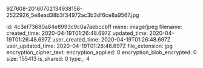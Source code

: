 927608-20160702134938156-2522926_5e8ead38b3f34972ac3b3df6ce8a9567.jpg

id: 4c3ef73680a84e8993c9c0a7aebccbff
mime: image/jpeg
filename: 
created_time: 2020-04-19T01:26:48.697Z
updated_time: 2020-04-19T01:26:48.697Z
user_created_time: 2020-04-19T01:26:48.697Z
user_updated_time: 2020-04-19T01:26:48.697Z
file_extension: jpg
encryption_cipher_text: 
encryption_applied: 0
encryption_blob_encrypted: 0
size: 155413
is_shared: 0
type_: 4